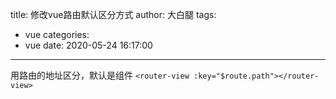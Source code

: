 title: 修改vue路由默认区分方式
author: 大白腿
tags:
  - vue
categories:
  - vue
date: 2020-05-24 16:17:00
---
    
   用路由的地址区分，默认是组件
   ``<router-view :key="$route.path"></router-view>``